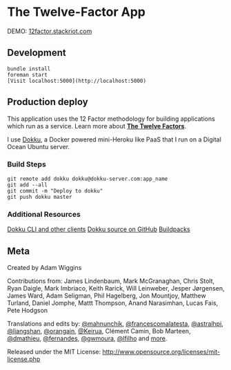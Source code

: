 The Twelve-Factor App
=====================

DEMO:
[12factor.stackriot.com](http://12factor.stackriot.com)

Development
-----------

    bundle install
    foreman start
    [Visit localhost:5000](http://localhost:5000)

Production deploy
-----------------

This application uses the 12 Factor methodology for building applications which run as a service.
Learn more about __<a href="http://12factor.stackriot.com" target="_blank">The Twelve Factors</a>__.

I use [Dokku](http://dokku.viewdocs.io/dokku/), a Docker powered mini-Heroku like PaaS that I run on a Digital Ocean Ubuntu server.

### Build Steps

```
git remote add dokku dokku@dokku-server.com:app_name
git add --all
git commit -m "Deploy to dokku"
git push dokku master
```

### Additional Resources
[Dokku CLI and other clients](http://dokku.viewdocs.io/dokku/community/clients/)
[Dokku source on GitHub](https://github.com/dokku/dokku/)
[Buildpacks](http://dokku.viewdocs.io/dokku/deployment/methods/buildpacks/)


Meta
----

Created by Adam Wiggins

Contributions from: James Lindenbaum, Mark McGranaghan, Chris Stolt, Ryan
Daigle, Mark Imbriaco, Keith Rarick, Will Leinweber, Jesper Jørgensen, James
Ward, Adam Seligman, Phil Hagelberg, Jon Mountjoy, Matthew Turland, Daniel
Jomphe, Mattt Thompson, Anand Narasimhan, Lucas Fais, Pete Hodgson

Translations and edits by: [@mahnunchik](https://github.com/mahnunchik), [@francescomalatesta](https://github.com/francescomalatesta), [@astralhpi](https://github.com/astralhpi), [@liangshan](https://github.com/liangshan), [@orangain](https://github.com/orangain), [@Keirua](https://github.com/Keirua), Clément Camin, Bob Marteen, [@dmathieu](https://github.com/dmathieu), [@fernandes](https://github.com/fernandes), [@gwmoura](https://github.com/gwmoura), [@lfilho](https://github.com/lfilho) and [more](https://github.com/heroku/12factor/graphs/contributors).

Released under the MIT License: http://www.opensource.org/licenses/mit-license.php
